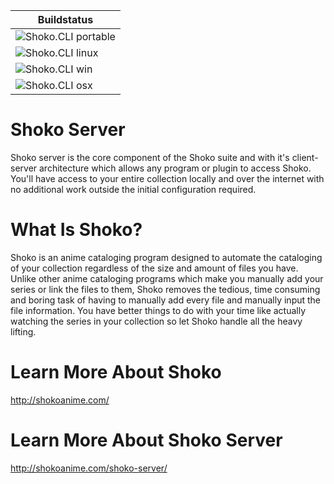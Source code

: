 |Buildstatus|
|--|
|![Shoko.CLI portable](https://github.com/swtrse/ShokoServer/workflows/Shoko.CLI%20portable/badge.svg?branch=net5)|
|![Shoko.CLI linux](https://github.com/swtrse/ShokoServer/workflows/Shoko.CLI%20linux/badge.svg?branch=net5) |
|![Shoko.CLI win](https://github.com/swtrse/ShokoServer/workflows/Shoko.CLI%20win/badge.svg?branch=net5) |
|![Shoko.CLI osx](https://github.com/swtrse/ShokoServer/workflows/Shoko.CLI%20osx/badge.svg?branch=net5) |


# Shoko Server
Shoko server is the core component of the Shoko suite and with it's client-server architecture which allows any program or plugin to access Shoko. You'll have access to your entire collection locally and over the internet with no additional work outside the initial configuration required.

# What Is Shoko?
Shoko is an anime cataloging program designed to automate the cataloging of your collection regardless of the size and amount of files you have. Unlike other anime cataloging programs which make you manually add your series or link the files to them, Shoko removes the tedious, time consuming and boring task of having to manually add every file and manually input the file information. You have better things to do with your time like actually watching the series in your collection so let Shoko handle all the heavy lifting.

# Learn More About Shoko
http://shokoanime.com/

# Learn More About Shoko Server
http://shokoanime.com/shoko-server/
